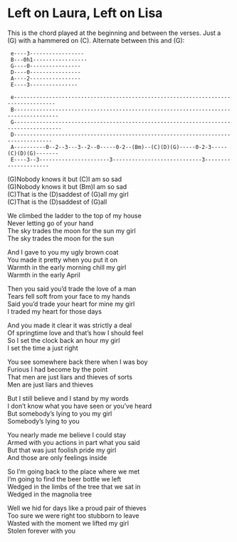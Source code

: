# Left on Laura, Left on Lisa

This is the chord played at the beginning and between the verses. Just a
(G) with a hammered on (C). Alternate between this and (G):  

``` 
 e----3-----------------
 B---0h1-----------------
 G----0----------------
 D----0----------------
 A----2----------------
 E----3---------------
 
 e-----------------------------------------------------------------------------------
 B------------------------------------------------------------------------------------
 G-------------------------------------------------------------------------------------
 D----------------------------------------------------------------------------------
 A----------0--2--3---3--2--0-----0-2--(Bm)--(C)(D)(G)-----0-2-3-----(C)(D)(G)-------
 E----3--3----------------------3----------------------------3---------------------
```

  
(G)Nobody knows it but (C)I am so sad  
(G)Nobody knows it but (Bm)I am so sad  
(C)That is the (D)saddest of (G)all my girl  
(C)That is the (D)saddest of (G)all  
  
We climbed the ladder to the top of my house  
Never letting go of your hand  
The sky trades the moon for the sun my girl  
The sky trades the moon for the sun  
  
And I gave to you my ugly brown coat  
You made it pretty when you put it on  
Warmth in the early morning chill my girl  
Warmth in the early April  
  
Then you said you’d trade the love of a man  
Tears fell soft from your face to my hands  
Said you’d trade your heart for mine my girl  
I traded my heart for those days  
  
And you made it clear it was strictly a deal  
Of springtime love and that’s how I should feel  
So I set the clock back an hour my girl  
I set the time a just right  
  
You see somewhere back there when I was boy  
Furious I had become by the point  
That men are just liars and thieves of sorts  
Men are just liars and thieves  
  
But I still believe and I stand by my words  
I don’t know what you have seen or you’ve heard  
But somebody’s lying to you my girl  
Somebody’s lying to you  
  
You nearly made me believe I could stay  
Armed with you actions in part what you said  
But that was just foolish pride my girl  
And those are only feelings inside  
  
So I’m going back to the place where we met  
I’m going to find the beer bottle we left  
Wedged in the limbs of the tree that we sat in  
Wedged in the magnolia tree  
  
Well we hid for days like a proud pair of thieves  
Too sure we were right too stubborn to leave  
Wasted with the moment we lifted my girl  
Stolen forever with you
